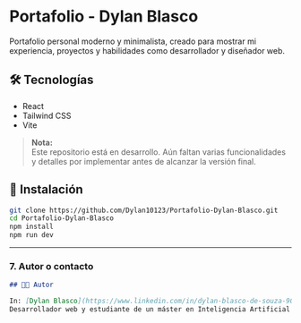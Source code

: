 # Portafolio - Dylan Blasco

Portafolio personal moderno y minimalista, creado para mostrar mi experiencia, proyectos y habilidades como desarrollador y diseñador web.

## 🛠️ Tecnologías

- React
- Tailwind CSS
- Vite

> **Nota:**  
> Este repositorio está en desarrollo. Aún faltan varias funcionalidades y detalles por implementar antes de alcanzar la versión final.

## 🚀 Instalación

```bash
git clone https://github.com/Dylan10123/Portafolio-Dylan-Blasco.git
cd Portafolio-Dylan-Blasco
npm install
npm run dev
```

---

### 7. **Autor o contacto**

```md
## 👨‍💻 Autor

In: [Dylan Blasco](https://www.linkedin.com/in/dylan-blasco-de-souza-904b20262/)  
Desarrollador web y estudiante de un máster en Inteligencia Artificial
```
